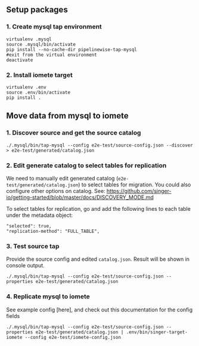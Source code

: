 

## Setup packages

### 1. Create mysql tap environment


```shell
virtualenv .mysql
source .mysql/bin/activate
pip install --no-cache-dir pipelinewise-tap-mysql
#exit from the virtual environment
deactivate
```

### 2. Install iomete target

```shell
virtualenv .env
source .env/bin/activate
pip install .
```


## Move data from mysql to iomete

### 1. Discover source and get the source catalog 

```shell
./.mysql/bin/tap-mysql --config e2e-test/source-config.json --discover > e2e-test/generated/catalog.json
```

### 2. Edit generate catalog to select tables for replication

We need to manually edit generated catalog (`e2e-test/generated/catalog.json`) to select tables for migration. 
You could also configure other options on catalog. See: https://github.com/singer-io/getting-started/blob/master/docs/DISCOVERY_MODE.md

To select tables for replication, go and add the following lines to each table under the metadata object:
```
"selected": true,
"replication-method": "FULL_TABLE",
```


### 3. Test source tap

Provide the source config and edited `catalog.json`. Result will be shown in console output.

```shell
./.mysql/bin/tap-mysql --config e2e-test/source-config.json --properties e2e-test/generated/catalog.json
```

### 4. Replicate mysql to iomete

See example config [here], and check out this documentation for the config fields

```shell
./.mysql/bin/tap-mysql --config e2e-test/source-config.json --properties e2e-test/generated/catalog.json | .env/bin/singer-target-iomete --config e2e-test/iomete-config.json
```


